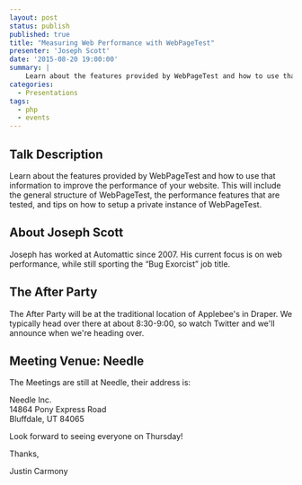 ```yaml
---
layout: post
status: publish
published: true
title: "Measuring Web Performance with WebPageTest"
presenter: 'Joseph Scott'
date: '2015-08-20 19:00:00'
summary: |
    Learn about the features provided by WebPageTest and how to use that information to improve the performance of your website. This will include the general structure of WebPageTest, the performance features that are tested, and tips on how to setup a private instance of WebPageTest.
categories:
  - Presentations
tags:
  - php
  - events
---
```

## Talk Description

Learn about the features provided by WebPageTest and how to use that information to improve the performance of your website. This will include the general structure of WebPageTest, the performance features that are tested, and tips on how to setup a private instance of WebPageTest.

## About Joseph Scott

Joseph has worked at Automattic since 2007. His current focus is on web performance, while still sporting the “Bug Exorcist” job title.

## The After Party

The After Party will be at the traditional location of Applebee's in Draper. We typically head over there at about 8:30-9:00, so watch Twitter and we'll announce when we're heading over.

## Meeting Venue: Needle

The Meetings are still at Needle, their address is:

Needle Inc.<br/>
14864 Pony Express Road<br/>
Bluffdale, UT 84065

Look forward to seeing everyone on Thursday!

Thanks,

Justin Carmony